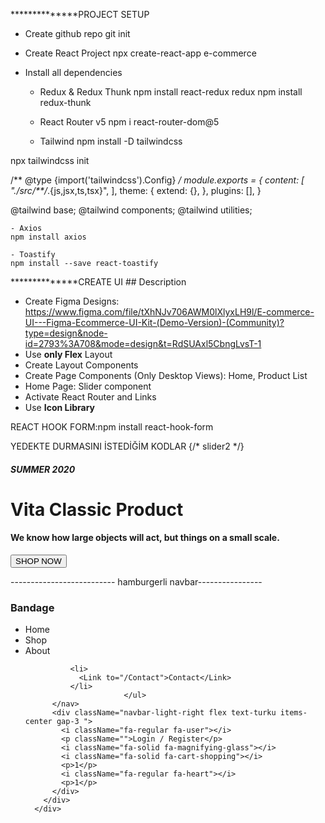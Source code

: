 **************PROJECT SETUP

- Create github repo
git init

- Create React Project
npx create-react-app e-commerce

- Install all dependencies

    - Redux & Redux Thunk
    npm install react-redux redux
    npm install redux-thunk

    - React Router v5
    npm i react-router-dom@5

    - Tailwind
npm install -D tailwindcss

npx tailwindcss init 

/** @type {import('tailwindcss').Config} */
module.exports = {
  content: [
    "./src/**/*.{js,jsx,ts,tsx}",
  ],
  theme: {
    extend: {},
  },
  plugins: [],
}  

@tailwind base;
@tailwind components;
@tailwind utilities;

    - Axios
    npm install axios

    - Toastify
    npm install --save react-toastify

**************CREATE UI
    ## Description

- Create Figma Designs: https://www.figma.com/file/tXhNJv706AWM0lXlyxLH9l/E-commerce-UI---Figma-Ecommerce-UI-Kit-(Demo-Version)-(Community)?type=design&node-id=2793%3A708&mode=design&t=RdSUAxl5CbngLvsT-1
- Use **only Flex** Layout
- Create Layout Components
- Create Page Components (Only Desktop Views): Home, Product List
- Home Page: Slider component
- Activate React Router and Links
- Use **Icon Library**

REACT HOOK FORM:npm install react-hook-form


YEDEKTE DURMASINI İSTEDİĞİM KODLAR
      {/* slider2 */}
      <div className="slider-area bg-carousel2 min-h-[716px] ">
        <div className="container text-white flex flex-col justify-center gap-4 p-[10%] max-w-[1440px] ">
          <h5 className="font-bold">SUMMER 2020</h5>
          <h1 className="font-bold">Vita Classic Product</h1>
          <h4 className="">
            We know how large objects will act, but things on a small scale.
          </h4>
          <div>
            <button className="rounded bg-green text-lg font-bold px-5 py-2 ">
              SHOP NOW
            </button>
          </div>
        </div>
      </div>

-------------------------- hamburgerli navbar----------------
      <div className="navbar-light flex justify-center">
        <div className="container flex flex-grow justify-between items-center min-h-[58px] max-w-[1440px]">
          <div className="navbar-light-left text-darkblue font-bold flex gap-2">
            <h3>Bandage</h3>
          </div>
          <nav className="navbar-light-middle text-darkblue items-center gap-2  ">
            <ul className="flex gap-2">
              <li>
                <Link to="/">Home</Link>
              </li>
              <li>
                <Link to="/ProductList">Shop</Link>
              </li>
              <i className="fa-solid fa-chevron-down fa-sm self-center"></i>
              <li>
                <Link to="/About">About</Link>
              </li>

              <li>
                <Link to="/Contact">Contact</Link>
              </li>
                          </ul>
          </nav>
          <div className="navbar-light-right flex text-turku items-center gap-3 ">
            <i className="fa-regular fa-user"></i>
            <p className="">Login / Register</p>
            <i className="fa-solid fa-magnifying-glass"></i>
            <i className="fa-solid fa-cart-shopping"></i>
            <p>1</p>
            <i className="fa-regular fa-heart"></i>
            <p>1</p>
          </div>
        </div>
      </div>